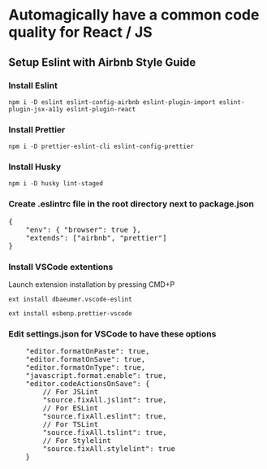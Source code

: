 # Automagically have a common code quality for React / JS

## Setup Eslint with Airbnb Style Guide

### Install Eslint

`npm i -D eslint eslint-config-airbnb eslint-plugin-import eslint-plugin-jsx-a11y eslint-plugin-react`

### Install Prettier

`npm i -D prettier-eslint-cli eslint-config-prettier`

### Install Husky

`npm i -D husky lint-staged`

### Create .eslintrc file in the root directory next to package.json

<pre>{
    "env": { "browser": true }, 
    "extends": ["airbnb", "prettier"] 
}</pre>

### Install VSCode extentions

Launch extension installation by pressing CMD+P

`ext install dbaeumer.vscode-eslint`

`ext install esbenp.prettier-vscode`

### Edit settings.json for VSCode to have these options

<pre>
    "editor.formatOnPaste": true,
    "editor.formatOnSave": true,
    "editor.formatOnType": true,
    "javascript.format.enable": true,
    "editor.codeActionsOnSave": {
        // For JSLint
        "source.fixAll.jslint": true,
        // For ESLint
        "source.fixAll.eslint": true,
        // For TSLint
        "source.fixAll.tslint": true,
        // For Stylelint
        "source.fixAll.stylelint": true
    }
</pre>

